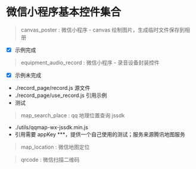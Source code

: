 # 微信小程序基本控件集合

> canvas_poster : 微信小程序 - canvas 绘制图片，生成临时文件保存到相册

* [x] 示例完成

> equipment_audio_record : 微信小程序 - 录音设备封装控件

- [x] 示例未完成

- ./record_page/record.js 源文件
- ./record_page/use_record.js 引用示例
- 测试

> map_search_place : qq 地理位置查询 jssdk

- ./utils/qqmap-wx-jssdk.min.js
- 引用需要 appKey ***，提供一个自己使用的测试；服务来源腾讯地图服务

> map_location : 微信地图定位

> qrcode : 微信扫描二维码




